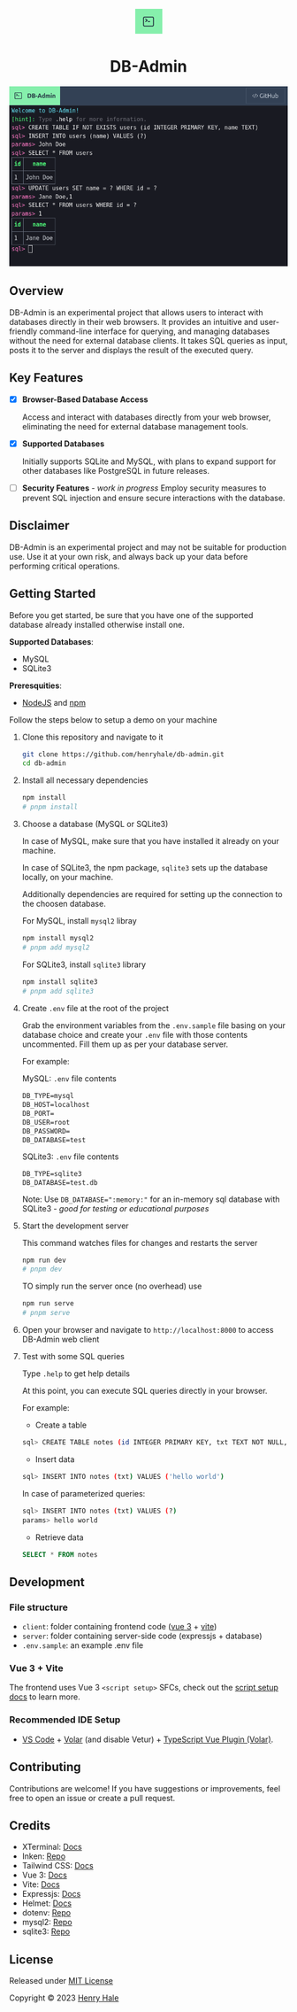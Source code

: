 <div align=center>

![](./client/public/favicon.png)

# DB-Admin

![](media/screenshot.png)

</div>

## Overview

DB-Admin is an experimental project that allows users to interact with databases directly in their web browsers. It provides an intuitive and user-friendly command-line interface for querying, and managing databases without the need for external database clients. It takes SQL queries as input, posts it to the server and displays the result of the executed query.

## Key Features

- [x] **Browser-Based Database Access**

  Access and interact with databases directly from your web browser, eliminating the need for external database management tools.

- [x] **Supported Databases**

  Initially supports SQLite and MySQL, with plans to expand support for other databases like PostgreSQL in future releases.

- [ ] **Security Features** - _work in progress_
  Employ security measures to prevent SQL injection and ensure secure interactions with the database.


## Disclaimer

DB-Admin is an experimental project and may not be suitable for production use. Use it at your own risk, and always back up your data before performing critical operations.

## Getting Started

Before you get started, be sure that you have one of the supported database already installed otherwise install one.

**Supported Databases**:

- MySQL
- SQLite3

**Preresquities**:

- [NodeJS](https://nodejs.org) and [npm](https://npmjs.org)

Follow the steps below to setup a demo on your machine

1. Clone this repository and navigate to it

   ```sh
   git clone https://github.com/henryhale/db-admin.git
   cd db-admin
   ```

2. Install all necessary dependencies

   ```sh
   npm install
   # pnpm install
   ```

3. Choose a database (MySQL or SQLite3)

   In case of MySQL, make sure that you have installed it already on your machine.

   In case of SQLite3, the npm package, `sqlite3` sets up the database locally, on your machine.

   Additionally dependencies are required for setting up the connection to the choosen database.

   For MySQL, install `mysql2` libray

   ```sh
   npm install mysql2
   # pnpm add mysql2
   ```

   For SQLite3, install `sqlite3` library

   ```sh
   npm install sqlite3
   # pnpm add sqlite3
   ```

4. Create `.env` file at the root of the project

   Grab the environment variables from the `.env.sample` file basing on your database choice and create your `.env` file with those contents uncommented. Fill them up as per your database server.

   For example:

   MySQL: `.env` file contents

   ```
   DB_TYPE=mysql
   DB_HOST=localhost
   DB_PORT=
   DB_USER=root
   DB_PASSWORD=
   DB_DATABASE=test
   ```

   SQLite3: `.env` file contents

   ```
   DB_TYPE=sqlite3
   DB_DATABASE=test.db
   ```

   Note: Use `DB_DATABASE=":memory:"` for an in-memory sql database with SQLite3 - _good for testing or educational purposes_

5. Start the development server

   This command watches files for changes and restarts the server

   ```sh
   npm run dev
   # pnpm dev
   ```

   TO simply run the server once (no overhead) use

   ```sh
   npm run serve
   # pnpm serve
   ```

6. Open your browser and navigate to `http://localhost:8000` to access DB-Admin web client
7. Test with some SQL queries

   Type `.help` to get help details

   At this point, you can execute SQL queries directly in your browser.

   For example:

   - Create a table

   ```sh
   sql> CREATE TABLE notes (id INTEGER PRIMARY KEY, txt TEXT NOT NULL, ts TIMESTAMP DEFAULT CURRENT_TIMESTAMP);
   ```

   - Insert data

   ```sh
   sql> INSERT INTO notes (txt) VALUES ('hello world')
   ```

   In case of parameterized queries:

   ```sh
   sql> INSERT INTO notes (txt) VALUES (?)
   params> hello world
   ```

   - Retrieve data

   ```sql
   SELECT * FROM notes
   ```

## Development

### File structure

- `client`: folder containing frontend code ([vue 3](https://v3.vuejs.org) + [vite](https://vitejs.dev))
- `server`: folder containing server-side code (expressjs + database)
- `.env.sample`: an example .env file

### Vue 3 + Vite

The frontend uses Vue 3 `<script setup>` SFCs, check out the [script setup docs](https://v3.vuejs.org/api/sfc-script-setup.html#sfc-script-setup) to learn more.

### Recommended IDE Setup

- [VS Code](https://code.visualstudio.com/) + [Volar](https://marketplace.visualstudio.com/items?itemName=Vue.volar) (and disable Vetur) + [TypeScript Vue Plugin (Volar)](https://marketplace.visualstudio.com/items?itemName=Vue.vscode-typescript-vue-plugin).

## Contributing

Contributions are welcome! If you have suggestions or improvements, feel free to open an issue or create a pull request.

## Credits
- XTerminal: [Docs](https://xterminal.js.org)
- Inken: [Repo](https://github.com/henryhale/inken)
- Tailwind CSS: [Docs](https://tailwindcss.com)
- Vue 3: [Docs](https://v3.vuejs.org)
- Vite: [Docs](https://vitejs.dev)
- Expressjs: [Docs](http://expressjs.com/)
- Helmet: [Docs](https://helmetjs.github.io/)
- dotenv: [Repo](https://github.com/motdotla/dotenv)
- mysql2: [Repo](https://github.com/sidorares/node-mysql2/)
- sqlite3: [Repo](https://github.com/TryGhost/node-sqlite3)

## License

Released under [MIT License](./LICENSE.txt)

Copyright &copy; 2023 [Henry Hale](https://github.com/henryhale)

